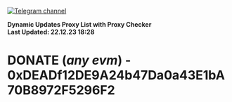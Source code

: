 [![Telegram channel](https://img.shields.io/endpoint?url=https://runkit.io/damiankrawczyk/telegram-badge/branches/master?url=https://t.me/n4z4v0d)](https://t.me/n4z4v0d) 

**Dynamic Updates Proxy List with Proxy Checker**  
**Last Updated: 22.12.23 18:28**

# DONATE (_any evm_) - 0xDEADf12DE9A24b47Da0a43E1bA70B8972F5296F2
